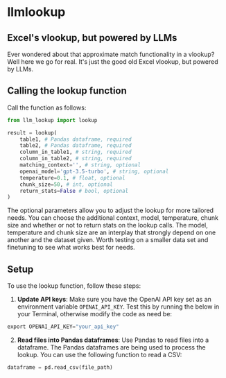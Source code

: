 # llmlookup

## Excel's vlookup, but powered by LLMs
Ever wondered about that approximate match functionality in a vlookup? Well here we go for real. It's just the good old Excel vlookup, but powered by LLMs.

## Calling the lookup function

Call the function as follows:

```python
from llm_lookup import lookup

result = lookup(
    table1, # Pandas dataframe, required
    table2, # Pandas dataframe, required
    column_in_table1, # string, required
    column_in_table2, # string, required
    matching_context='', # string, optional
    openai_model='gpt-3.5-turbo', # string, optional
    temperature=0.1, # float, optional
    chunk_size=50, # int, optional
    return_stats=False # bool, optional
)
```

The optional parameters allow you to adjust the lookup for more tailored needs. You can choose the additional context, model, temperature, chunk size and whether or not to return stats on the lookup calls. The model, temperature and chunk size are an interplay that strongly depend on one another and the dataset given. Worth testing on a smaller data set and finetuning to see what works best for needs.


## Setup

To use the lookup function, follow these steps:

1. **Update API keys**: Make sure you have the OpenAI API key set as an environment variable `OPENAI_API_KEY`. Test this by running the below in your Terminal, otherwise modify the code as need be:
```python
export OPENAI_API_KEY="your_api_key"
```
2. **Read files into Pandas dataframes**: Use Pandas to read files into a dataframe. The Pandas dataframes are being used to process the lookup. You can use the following function to read a CSV:
```python
dataframe = pd.read_csv(file_path)
```
